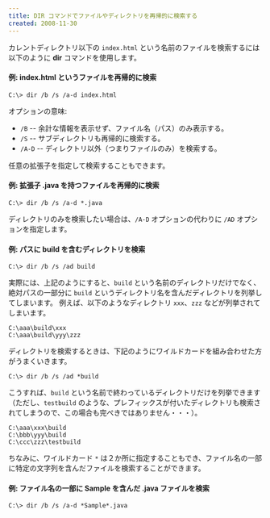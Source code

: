 ```yaml
---
title: DIR コマンドでファイルやディレクトリを再帰的に検索する
created: 2008-11-30
---
```


カレントディレクトリ以下の `index.html` という名前のファイルを検索するには以下のように **dir** コマンドを使用します。

#### 例: index.html というファイルを再帰的に検索

~~~
C:\> dir /b /s /a-d index.html
~~~

オプションの意味:

- `/B` -- 余計な情報を表示せず、ファイル名（パス）のみ表示する。
- `/S` -- サブディレクトリも再帰的に検索する。
- `/A-D` -- ディレクトリ以外（つまりファイルのみ）を検索する。

任意の拡張子を指定して検索することもできます。

#### 例: 拡張子 .java を持つファイルを再帰的に検索

~~~
C:\> dir /b /s /a-d *.java
~~~

ディレクトリのみを検索したい場合は、`/A-D` オプションの代わりに `/AD` オプションを指定します。

#### 例: パスに build を含むディレクトリを検索

~~~
C:\> dir /b /s /ad build
~~~

実際には、上記のようにすると、`build` という名前のディレクトリだけでなく、絶対パスの一部分に `build` というディレクトリ名を含んだディレクトリを列挙してしまいます。
例えば、以下のようなディレクトリ `xxx`、`zzz` などが列挙されてしまいます。

~~~
C:\aaa\build\xxx
C:\aaa\build\yyy\zzz
~~~

ディレクトリを検索するときは、下記のようにワイルドカードを組み合わせた方がうまくいきます。

~~~
C:\> dir /b /s /ad *build
~~~

こうすれば、`build` という名前で終わっているディレクトリだけを列挙できます（ただし、`testbuild` のような、プレフィックスが付いたディレクトリも検索されてしまうので、この場合も完ぺきではありません・・・）。

~~~
C:\aaa\xxx\build
C:\bbb\yyy\build
C:\ccc\zzz\testbuild
~~~

ちなみに、ワイルドカード `*` は２か所に指定することもでき、ファイル名の一部に特定の文字列を含んだファイルを検索することができます。

#### 例: ファイル名の一部に Sample を含んだ .java ファイルを検索

```
C:\> dir /b /s /a-d *Sample*.java
```

